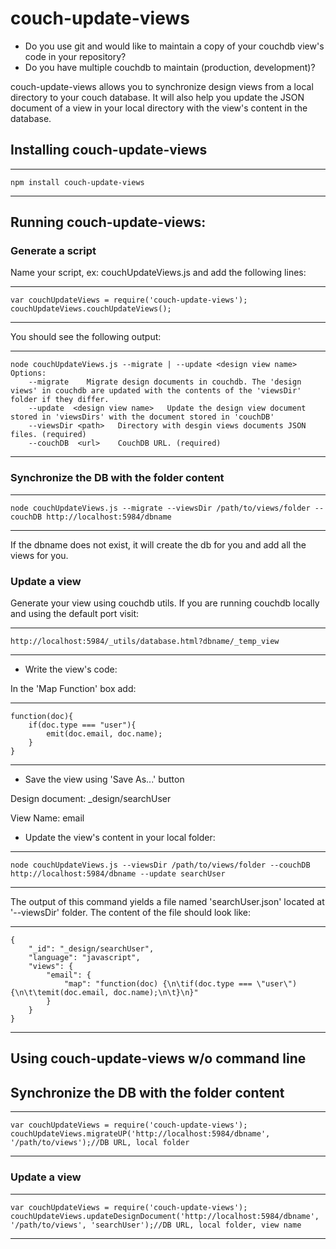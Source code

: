 # couch-update-views


- Do you use git and would like to maintain a copy of your couchdb view's code in your repository?
- Do you have multiple couchdb to maintain (production, development)?

couch-update-views allows you to synchronize design views from a local directory to your couch database. 
It will also help you update the JSON document of a view in your local directory with the view's content in the database. 


## Installing couch-update-views

----
	npm install couch-update-views
----

## Running couch-update-views: 

### Generate a script 

Name your script, ex: couchUpdateViews.js and add the following lines:

----
	var couchUpdateViews = require('couch-update-views');
	couchUpdateViews.couchUpdateViews();
----

You should see the following output:

----
    node couchUpdateViews.js --migrate | --update <design view name>
    Options:
	    --migrate    Migrate design documents in couchdb. The 'design views' in couchdb are updated with the contents of the 'viewsDir' folder if they differ.
	    --update  <design view name>   Update the design view document stored in 'viewsDirs' with the document stored in 'couchDB'    
	    --viewsDir <path>   Directory with desgin views documents JSON files. (required)
	    --couchDB  <url>    CouchDB URL. (required)
----

### Synchronize the DB with the folder content

----
	node couchUpdateViews.js --migrate --viewsDir /path/to/views/folder --couchDB http://localhost:5984/dbname
----

If the dbname does not exist, it will create the db for you and add all the views for you. 

### Update a view

Generate your view using couchdb utils. If you are running couchdb locally and using the default port visit:

----
	http://localhost:5984/_utils/database.html?dbname/_temp_view
----

- Write the view's code: 

In the 'Map Function' box add:

----
	function(doc){
		if(doc.type === "user"){
			emit(doc.email, doc.name);
		}
	}
----

- Save the view using 'Save As...' button

Design document: _design/searchUser

View Name: email

- Update the view's content in your local folder:

----
	node couchUpdateViews.js --viewsDir /path/to/views/folder --couchDB http://localhost:5984/dbname --update searchUser
----

The output of this command yields a file named 'searchUser.json' located at '--viewsDir' folder. 
The content of the file should look like:

----
	{
	    "_id": "_design/searchUser",
	    "language": "javascript",
	    "views": {
	        "email": {
	            "map": "function(doc) {\n\tif(doc.type === \"user\"){\n\t\temit(doc.email, doc.name);\n\t}\n}"
	        }
	    }
	}
----

## Using couch-update-views w/o command line

## Synchronize the DB with the folder content

----
	var couchUpdateViews = require('couch-update-views');
	couchUpdateViews.migrateUP('http://localhost:5984/dbname', '/path/to/views');//DB URL, local folder
----

### Update a view

----
	var couchUpdateViews = require('couch-update-views');
	couchUpdateViews.updateDesignDocument('http://localhost:5984/dbname', '/path/to/views', 'searchUser');//DB URL, local folder, view name
----


